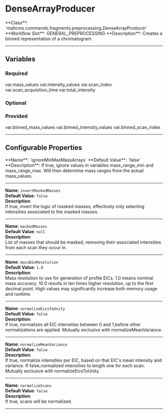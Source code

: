 <h1>DenseArrayProducer</h1>
**Class**: `maltcms.commands.fragments.preprocessing.DenseArrayProducer`  
**Workflow Slot**: GENERAL_PREPROCESSING  
**Description**: Creates a binned representation of a chromatogram.  

---

<h2>Variables</h2>
<h3>Required</h3>
	var.mass_values
	var.intensity_values
	var.scan_index
	var.scan_acquisition_time
	var.total_intensity

<h3>Optional</h3>

<h3>Provided</h3>
	var.binned_mass_values
	var.binned_intensity_values
	var.binned_scan_index


---

<h2>Configurable Properties</h2>
**Name**: `ignoreMinMaxMassArrays`  
**Default Value**: `false`  
**Description**:  
If true, ignore values in variables mass_range_min and mass_range_max. Will then determine mass ranges from the actual mass_values.  

---

**Name**: `invertMaskedMasses`  
**Default Value**: `false`  
**Description**:  
If true, invert the logic of masked masses, effectively only selecting intensities associated to the masked masses.  

---

**Name**: `maskedMasses`  
**Default Value**: `null`  
**Description**:  
List of masses that should be masked, removing their associated intensities from each scan they occur in.  

---

**Name**: `massBinResolution`  
**Default Value**: `1.0`  
**Description**:  
Mass resolution to use for generation of profile EICs. 1.0 means nominal mass accuracy. 10.0 results in ten times higher resolution, up to the first decimal point. High values may significantly increase both memory usage and runtime.  

---

**Name**: `normalizeEicsToUnity`  
**Default Value**: `false`  
**Description**:  
If true, normalizes all EIC intensities between 0 and 1,before other normalizations are applied. Mutually exclusive with normalizeMeanVariance.  

---

**Name**: `normalizeMeanVariance`  
**Default Value**: `false`  
**Description**:  
If true, normalize intensities per EIC, based on that EIC's mean intensity and variance. If false,normalized intensities to length one for each scan. Mutually exclusive with normalizeEicsToUnity.  

---

**Name**: `normalizeScans`  
**Default Value**: `false`  
**Description**:  
If true, scans will be normalized.  

---


